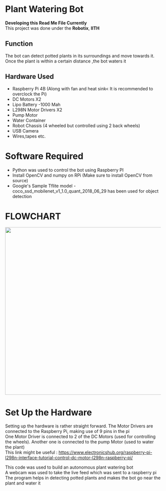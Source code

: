 # Plant Watering Bot
**Developing this Read Me File Currently**</br>
This project was done under the **Robotix**, **IITH** <br/>
## Function 
The bot can detect potted plants in its surroundings and move towards it. Once the plant is within a certain distance ,the bot waters it<br/>
## Hardware Used
- Raspberry Pi 4B (Along with fan and heat sink< It is recommended to overclock the Pi) 
- DC Motors X2
- Lipo Battery -1000 Mah
- L298N Motor Drivers X2
- Pump Motor
- Water Container
- Robot Chassis (4 wheeled but controlled using 2 back wheels) 
- USB Camera
- Wires,tapes etc. </br>
# Software Required
- Python was used to control the bot using Raspberry PI
- Install OpenCV and numpy on RPi (Make sure to install OpenCV from source)
- Google's Sample Tflite model  - coco_ssd_mobilenet_v1_1.0_quant_2018_06_29 has been used for object detection</br>

# FLOWCHART
<img src="https://user-images.githubusercontent.com/82694160/174993769-ad719422-f1e2-4de5-b3ff-1c3fb9696a3d.png" width ="800" height ="540">

# Set Up the Hardware
 Setting up the hardware is rather straight forward. The Motor Drivers are connected to the Raspberry Pi, making use of 9 pins in the pi<br/>
 One Motor Driver is connected to 2 of the DC Motors (used for controlling the wheels). Another one is connected to the pump Motor (used to water the plant)<br/>
 This link might be useful : https://www.electronicshub.org/raspberry-pi-l298n-interface-tutorial-control-dc-motor-l298n-raspberry-pi/ </br>
 
This code was used to build an autonomous plant watering bot <br />
A webcam was used to take the live feed which was sent to a raspberry pi <br />
The program helps in detecting potted plants and makes the bot go near the plant and water it 
